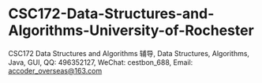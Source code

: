 # CSC172-Data-Structures-and-Algorithms-University-of-Rochester
CSC172 Data Structures and Algorithms 辅导, Data Structures, Algorithms, Java, GUI, QQ: 496352127, WeChat: cestbon_688, Email: accoder_overseas@163.com

